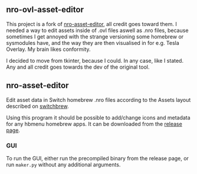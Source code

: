 ## nro-ovl-asset-editor
This project is a fork of [nro-asset-editor](https://github.com/vgmoose/nro-asset-editor/), all credit goes toward them.
I needed a way to edit assets inside of .ovl files aswell as .nro files, because sometimes I get annoyed with the strange versioning some homebrew or sysmodules have, and the way they are then visualised in for e.g. Tesla Overlay. My brain likes conformity.

I decided to move from tkinter, because I could. In any case, like I stated. Any and all credit goes towards the dev of the original tool.

## nro-asset-editor
Edit asset data in Switch homebrew .nro files according to the Assets layout described on [switchbrew](http://switchbrew.org/index.php?title=NRO#Assets).

Using this program it should be possible to add/change icons and metadata for any hbmenu homebrew apps. It can be downloaded from the [release page](https://github.com/vgmoose/nro-asset-editor/releases).

### GUI
To run the GUI, either run the precompiled binary from the release page, or run `maker.py` without any additional arguments.
